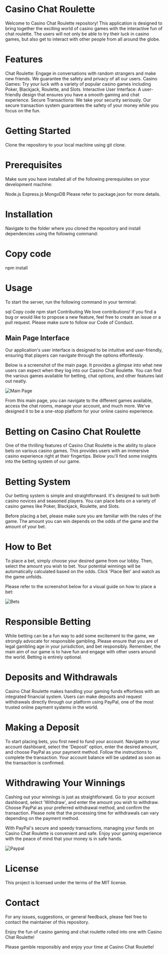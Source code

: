 # Casino Chat Roulette

Welcome to Casino Chat Roulette repository! This application is designed to bring together the exciting world of casino games with the interactive fun of chat roulette. The users will not only be able to try their luck in casino games, but also get to interact with other people from all around the globe.

# Features
Chat Roulette: Engage in conversations with random strangers and make new friends. We guarantee the safety and privacy of all our users.
Casino Games: Try your luck with a variety of popular casino games including Poker, Blackjack, Roulette, and Slots.
Interactive User Interface: A user-friendly design that ensures you have a smooth gaming and chat experience.
Secure Transactions: We take your security seriously. Our secure transaction system guarantees the safety of your money while you focus on the fun.
# Getting Started
Clone the repository to your local machine using git clone.

# Prerequisites
Make sure you have installed all of the following prerequisites on your development machine:

Node.js
Express.js
MongoDB
Please refer to package.json for more details.

# Installation
Navigate to the folder where you cloned the repository and install dependencies using the following command:

# Copy code
npm install
# Usage
To start the server, run the following command in your terminal:

sql
Copy code
npm start
Contributing
We love contributions! If you find a bug or would like to propose a new feature, feel free to create an issue or a pull request. Please make sure to follow our Code of Conduct.

## Main Page Interface

Our application's user interface is designed to be intuitive and user-friendly, ensuring that players can navigate through the options effortlessly. 

Below is a screenshot of the main page. It provides a glimpse into what new users can expect when they log into our Casino Chat Roulette. You can find the various games available for betting, chat options, and other features laid out neatly.

![Main Page](https://github.com/theyali/Chat/blob/master/127.0.0.1_8000_.png)

From this main page, you can navigate to the different games available, access the chat rooms, manage your account, and much more. We've designed it to be a one-stop platform for your online casino experience.


# Betting on Casino Chat Roulette
One of the thrilling features of Casino Chat Roulette is the ability to place bets on various casino games. This provides users with an immersive casino experience right at their fingertips. Below you'll find some insights into the betting system of our game.

# Betting System
Our betting system is simple and straightforward. It's designed to suit both casino novices and seasoned players. You can place bets on a variety of casino games like Poker, Blackjack, Roulette, and Slots.

Before placing a bet, please make sure you are familiar with the rules of the game. The amount you can win depends on the odds of the game and the amount of your bet.

# How to Bet
To place a bet, simply choose your desired game from our lobby. Then, select the amount you wish to bet. Your potential winnings will be automatically calculated based on the odds. Click 'Place Bet' and watch as the game unfolds.

Please refer to the screenshot below for a visual guide on how to place a bet:

![Bets](https://github.com/theyali/Chat/blob/master/Screenshot%20(83).png)

# Responsible Betting
While betting can be a fun way to add some excitement to the game, we strongly advocate for responsible gambling. Please ensure that you are of legal gambling age in your jurisdiction, and bet responsibly. Remember, the main aim of our game is to have fun and engage with other users around the world. Betting is entirely optional.

# Deposits and Withdrawals
Casino Chat Roulette makes handling your gaming funds effortless with an integrated financial system. Users can make deposits and request withdrawals directly through our platform using PayPal, one of the most trusted online payment systems in the world.

# Making a Deposit
To start placing bets, you first need to fund your account. Navigate to your account dashboard, select the 'Deposit' option, enter the desired amount, and choose PayPal as your payment method. Follow the instructions to complete the transaction. Your account balance will be updated as soon as the transaction is confirmed.

# Withdrawing Your Winnings
Cashing out your winnings is just as straightforward. Go to your account dashboard, select 'Withdraw', and enter the amount you wish to withdraw. Choose PayPal as your preferred withdrawal method, and confirm the transaction. Please note that the processing time for withdrawals can vary depending on the payment method.

With PayPal's secure and speedy transactions, managing your funds on Casino Chat Roulette is convenient and safe. Enjoy your gaming experience with the peace of mind that your money is in safe hands.

![Paypal](https://github.com/theyali/Chat/blob/master/Screenshot%20(98).png)

# License
This project is licensed under the terms of the MIT license.

# Contact
For any issues, suggestions, or general feedback, please feel free to contact the maintainer of this repository.

Enjoy the fun of casino gaming and chat roulette rolled into one with Casino Chat Roulette!

Please gamble responsibly and enjoy your time at Casino Chat Roulette!


